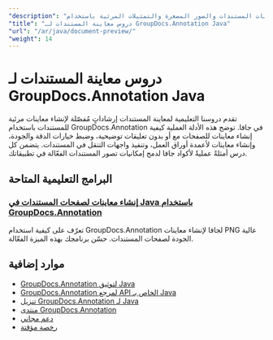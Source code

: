 ```yaml
---
"description": "دروس تعليمية كاملة لإنشاء معاينات المستندات والصور المصغرة والتمثيلات المرئية باستخدام GroupDocs.Annotation لـ Java."
"title": "دروس معاينة المستندات لـ GroupDocs.Annotation Java"
"url": "/ar/java/document-preview/"
"weight": 14
---
```


# دروس معاينة المستندات لـ GroupDocs.Annotation Java

تقدم دروسنا التعليمية لمعاينة المستندات إرشاداتٍ مُفصّلة لإنشاء معاينات مرئية للمستندات باستخدام GroupDocs.Annotation في جافا. توضح هذه الأدلة العملية كيفية إنشاء معاينات للصفحات مع أو بدون تعليقات توضيحية، وضبط خيارات الدقة والجودة، وإنشاء معاينات لأعمدة أوراق العمل، وتنفيذ واجهات التنقل في المستندات. يتضمن كل درس أمثلةً عمليةً لأكواد جافا لدمج إمكانيات تصور المستندات الفعّالة في تطبيقاتك.

## البرامج التعليمية المتاحة

### [إنشاء معاينات لصفحات المستندات في Java باستخدام GroupDocs.Annotation](./groupdocs-annotation-java-document-page-previews/)
تعرّف على كيفية استخدام GroupDocs.Annotation لجافا لإنشاء معاينات PNG عالية الجودة لصفحات المستندات. حسّن برنامجك بهذه الميزة الفعّالة.

## موارد إضافية

- [GroupDocs.Annotation لتوثيق Java](https://docs.groupdocs.com/annotation/java/)
- [GroupDocs.Annotation لمرجع API الخاص بـ Java](https://reference.groupdocs.com/annotation/java/)
- [تنزيل GroupDocs.Annotation لـ Java](https://releases.groupdocs.com/annotation/java/)
- [منتدى GroupDocs.Annotation](https://forum.groupdocs.com/c/annotation)
- [دعم مجاني](https://forum.groupdocs.com/)
- [رخصة مؤقتة](https://purchase.groupdocs.com/temporary-license/)